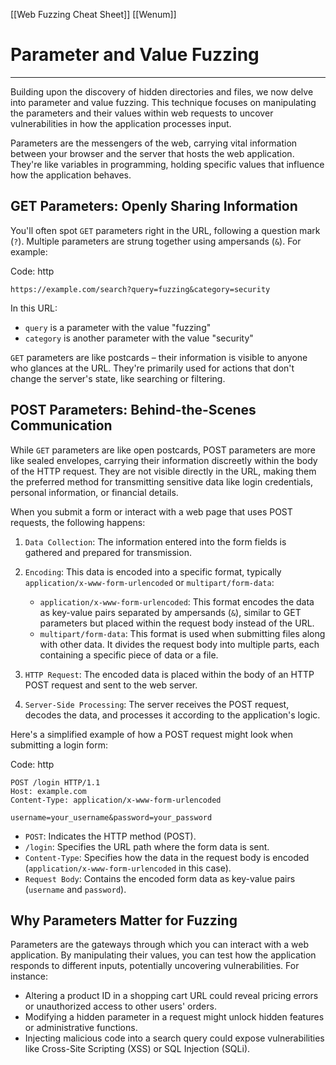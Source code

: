 [[Web Fuzzing Cheat Sheet]]
[[Wenum]]

# Parameter and Value Fuzzing

---

Building upon the discovery of hidden directories and files, we now delve into parameter and value fuzzing. This technique focuses on manipulating the parameters and their values within web requests to uncover vulnerabilities in how the application processes input.

Parameters are the messengers of the web, carrying vital information between your browser and the server that hosts the web application. They're like variables in programming, holding specific values that influence how the application behaves.

## GET Parameters: Openly Sharing Information

You'll often spot `GET` parameters right in the URL, following a question mark (`?`). Multiple parameters are strung together using ampersands (`&`). For example:

Code: http

```http
https://example.com/search?query=fuzzing&category=security
```

In this URL:

- `query` is a parameter with the value "fuzzing"
- `category` is another parameter with the value "security"

`GET` parameters are like postcards – their information is visible to anyone who glances at the URL. They're primarily used for actions that don't change the server's state, like searching or filtering.

## POST Parameters: Behind-the-Scenes Communication

While `GET` parameters are like open postcards, POST parameters are more like sealed envelopes, carrying their information discreetly within the body of the HTTP request. They are not visible directly in the URL, making them the preferred method for transmitting sensitive data like login credentials, personal information, or financial details.

When you submit a form or interact with a web page that uses POST requests, the following happens:

1. `Data Collection`: The information entered into the form fields is gathered and prepared for transmission.
    
2. `Encoding`: This data is encoded into a specific format, typically `application/x-www-form-urlencoded` or `multipart/form-data`:
    
    - `application/x-www-form-urlencoded`: This format encodes the data as key-value pairs separated by ampersands (`&`), similar to GET parameters but placed within the request body instead of the URL.
    - `multipart/form-data`: This format is used when submitting files along with other data. It divides the request body into multiple parts, each containing a specific piece of data or a file.
3. `HTTP Request`: The encoded data is placed within the body of an HTTP POST request and sent to the web server.
    
4. `Server-Side Processing`: The server receives the POST request, decodes the data, and processes it according to the application's logic.
    

Here's a simplified example of how a POST request might look when submitting a login form:

Code: http

```http
POST /login HTTP/1.1
Host: example.com
Content-Type: application/x-www-form-urlencoded

username=your_username&password=your_password
```

- `POST`: Indicates the HTTP method (POST).
- `/login`: Specifies the URL path where the form data is sent.
- `Content-Type`: Specifies how the data in the request body is encoded (`application/x-www-form-urlencoded` in this case).
- `Request Body`: Contains the encoded form data as key-value pairs (`username` and `password`).

## Why Parameters Matter for Fuzzing

Parameters are the gateways through which you can interact with a web application. By manipulating their values, you can test how the application responds to different inputs, potentially uncovering vulnerabilities. For instance:

- Altering a product ID in a shopping cart URL could reveal pricing errors or unauthorized access to other users' orders.
- Modifying a hidden parameter in a request might unlock hidden features or administrative functions.
- Injecting malicious code into a search query could expose vulnerabilities like Cross-Site Scripting (XSS) or SQL Injection (SQLi).


